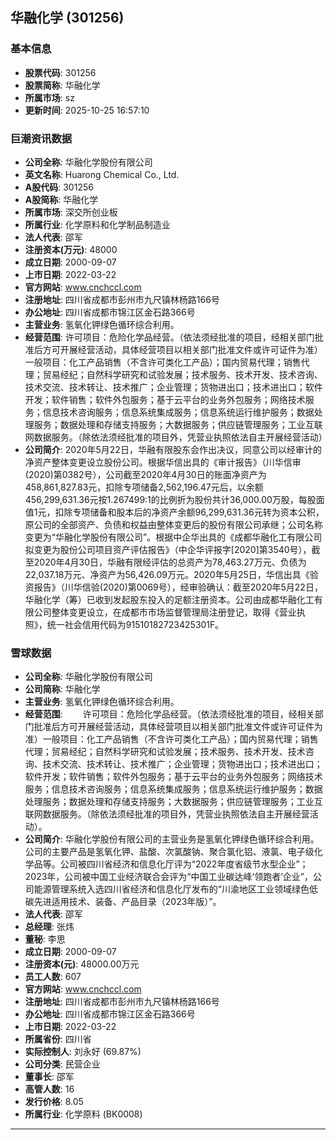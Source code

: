 ## 华融化学 (301256)

### 基本信息

- **股票代码**: 301256
- **股票简称**: 华融化学
- **所属市场**: sz
- **更新时间**: 2025-10-25 16:57:10

### 巨潮资讯数据

- **公司全称**: 华融化学股份有限公司
- **英文名称**: Huarong Chemical Co., Ltd.
- **A股代码**: 301256
- **A股简称**: 华融化学
- **所属市场**: 深交所创业板
- **所属行业**: 化学原料和化学制品制造业
- **法人代表**: 邵军
- **注册资本(万元)**: 48000
- **成立日期**: 2000-09-07
- **上市日期**: 2022-03-22
- **官方网站**: www.cnchccl.com
- **注册地址**: 四川省成都市彭州市九尺镇林杨路166号
- **办公地址**: 四川省成都市锦江区金石路366号
- **主营业务**: 氢氧化钾绿色循环综合利用。
- **经营范围**: 许可项目：危险化学品经营。（依法须经批准的项目，经相关部门批准后方可开展经营活动，具体经营项目以相关部门批准文件或许可证件为准）一般项目：化工产品销售（不含许可类化工产品）；国内贸易代理；销售代理；贸易经纪；自然科学研究和试验发展；技术服务、技术开发、技术咨询、技术交流、技术转让、技术推广；企业管理；货物进出口；技术进出口；软件开发；软件销售；软件外包服务；基于云平台的业务外包服务；网络技术服务；信息技术咨询服务；信息系统集成服务；信息系统运行维护服务；数据处理服务；数据处理和存储支持服务；大数据服务；供应链管理服务；工业互联网数据服务。（除依法须经批准的项目外，凭营业执照依法自主开展经营活动）
- **公司简介**: 2020年5月22日，华融有限股东会作出决议，同意公司以经审计的净资产整体变更设立股份公司。根据华信出具的《审计报告》（川华信审(2020)第0382号），公司截至2020年4月30日的账面净资产为458,861,827.83元，扣除专项储备2,562,196.47元后，以余额456,299,631.36元按1.267499:1的比例折为股份共计36,000.00万股，每股面值1元，扣除专项储备和股本后的净资产余额96,299,631.36元转为资本公积，原公司的全部资产、负债和权益由整体变更后的股份有限公司承继；公司名称变更为“华融化学股份有限公司”。根据中企华出具的《成都华融化工有限公司拟变更为股份公司项目资产评估报告》（中企华评报字[2020]第3540号），截至2020年4月30日，华融有限经评估的总资产为78,463.27万元、负债为22,037.18万元、净资产为56,426.09万元。2020年5月25日，华信出具《验资报告》（川华信验(2020)第0069号），经审验确认：截至2020年5月22日，华融化学（筹）已收到发起股东投入的足额注册资本。公司由成都华融化工有限公司整体变更设立，在成都市市场监督管理局注册登记，取得《营业执照》，统一社会信用代码为91510182723425301F。

### 雪球数据

- **公司全称**: 华融化学股份有限公司
- **公司简称**: 华融化学
- **主营业务**: 氢氧化钾绿色循环综合利用。
- **经营范围**: 　　许可项目：危险化学品经营。（依法须经批准的项目，经相关部门批准后方可开展经营活动，具体经营项目以相关部门批准文件或许可证件为准）一般项目：化工产品销售（不含许可类化工产品）；国内贸易代理；销售代理；贸易经纪；自然科学研究和试验发展；技术服务、技术开发、技术咨询、技术交流、技术转让、技术推广；企业管理；货物进出口；技术进出口；软件开发；软件销售；软件外包服务；基于云平台的业务外包服务；网络技术服务；信息技术咨询服务；信息系统集成服务；信息系统运行维护服务；数据处理服务；数据处理和存储支持服务；大数据服务；供应链管理服务；工业互联网数据服务。（除依法须经批准的项目外，凭营业执照依法自主开展经营活动）。
- **公司简介**: 华融化学股份有限公司的主营业务是氢氧化钾绿色循环综合利用。公司的主要产品是氢氧化钾、盐酸、次氯酸钠、聚合氯化铝、液氯、电子级化学品等。公司被四川省经济和信息化厅评为“2022年度省级节水型企业”；2023年，公司被中国工业经济联合会评为“中国工业碳达峰‘领跑者’企业”，公司能源管理系统入选四川省经济和信息化厅发布的“川渝地区工业领域绿色低碳先进适用技术、装备、产品目录（2023年版）”。
- **法人代表**: 邵军
- **总经理**: 张炜
- **董秘**: 李思
- **成立日期**: 2000-09-07
- **注册资本(元)**: 48000.00万元
- **员工人数**: 607
- **官方网站**: www.cnchccl.com
- **注册地址**: 四川省成都市彭州市九尺镇林杨路166号
- **办公地址**: 四川省成都市锦江区金石路366号
- **上市日期**: 2022-03-22
- **所属省份**: 四川省
- **实际控制人**: 刘永好 (69.87%)
- **公司分类**: 民营企业
- **董事长**: 邵军
- **高管人数**: 16
- **发行价格**: 8.05
- **所属行业**: 化学原料 (BK0008)

---